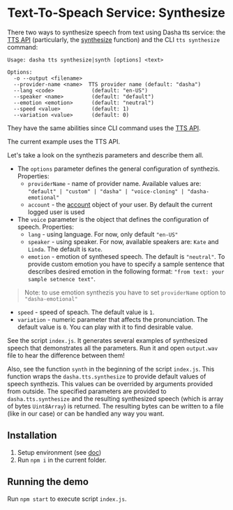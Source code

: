 # Text-To-Speach Service: Synthesize

There two ways to synthesize speech from text using Dasha tts service: the [TTS API](https://docs.dasha.ai/en-us/default/sdk/node-js/modules/tts) (particularly, the [synthesize](https://docs.dasha.ai/en-us/default/sdk/node-js/modules/tts#synthesize) function) and the CLI `tts synthesize` command:

```
Usage: dasha tts synthesize|synth [options] <text>

Options:
  -o --output <filename>
  --provider-name <name>  TTS provider name (default: "dasha")
  --lang <code>            (default: "en-US")
  --speaker <name>         (default: "default")
  --emotion <emotion>      (default: "neutral")
  --speed <value>          (default: 1)
  --variation <value>      (default: 0)
```

They have the same abilities since CLI command uses the [TTS API](https://docs.dasha.ai/en-us/default/sdk/node-js/modules/tts).

The current example uses the TTS API.

Let's take a look on the synthezis parameters and describe them all.
- The `options` parameter defines the general configuration of synthezis. Properties:
  - `providerName` - name of provider name. Available values are: `"default" | "custom" | "dasha" | "voice-cloning" | "dasha-emotional"`
  - `account` - the [account](https://docs.dasha.ai/en-us/default/sdk/node-js/interfaces/account.account-1) object of your user. By default the current logged user is used
- The `voice` parameter is the object that defines the configuration of speech. Properties:
  - `lang` - using language. For now, only default `"en-US"`
  - `speaker` - using speaker. For now, available speakers are: `Kate` and `Linda`. The default is `Kate`.
  - `emotion` - emotion of synthesed speech. The default is `"neutral"`. To provide custom emotion you have to specify a sample sentence that describes desired emotion in the following format: `"from text: your sample setnence text"`.
> Note: to use emotion synthezis you have to set `providerName` option to `"dasha-emotional"`
  - `speed` - speed of speach. The default value is `1`.
  - `variation` - numeric parameter that affects the pronunciation. The default value is `0`. You can play with it to find desirable value.

See the script `index.js`.
It generates several examples of synthesized speech that demonstrates all the parameters.
Run it and open `output.wav` file to hear the difference between them!

Also, see the function `synth` in the beginning of the script `index.js`.
This function wraps the `dasha.tts.synthesize` to provide default values of speech synthezis. This values can be overrided by arguments provided from outside.
The specified parameters are provided to `dasha.tts.synthesize` and the resulting synthesized speech (which is array of bytes `Uint8Array`) is returned.
The resulting bytes can be written to a file (like in our case) or can be handled any way you want.

## Installation

1. Setup environment (see [doc](https://docs.dasha.ai/en-us/default/setup-enviroment/))
1. Run `npm i` in the current folder.

## Running the demo

Run `npm start` to execute script `index.js`.

